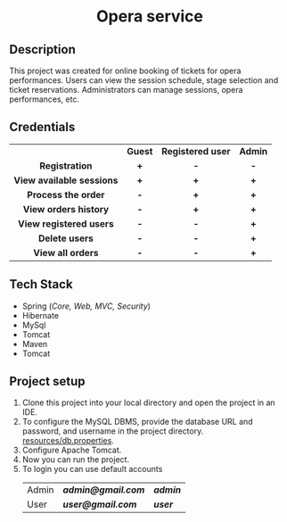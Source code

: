 <h1 align="center">Opera service</h1>

<h2>Description</h2>
This project was created for online 
booking of tickets for opera performances.
Users can view the session schedule, stage 
selection and ticket reservations.
Administrators can manage sessions, opera performances, etc.

<h2>Credentials</h2>
<table width="100%" cellspacing="0" cellpadding="5">
   <tr> 
        <td valign="top" align="center"><b>&nbsp;</b></td>
        <td valign="top" align="center"><b>Guest</b></td>
        <td valign="top" align="center"><b>Registered user</b></td>
        <td valign="top" align="center"><b>Admin</b></td>
   </tr>
    <tr> 
        <td valign="top" align="center"><b>Registration</b></td>
        <td valign="top" align="center"><b>+</b></td>
        <td valign="top" align="center"><b>-</b></td>
        <td valign="top" align="center"><b>-</b></td>
   </tr>
    <tr> 
        <td valign="top" align="center"><b>View available sessions</b></td>
        <td valign="top" align="center"><b>+</b></td>
        <td valign="top" align="center"><b>+</b></td>
        <td valign="top" align="center"><b>+</b></td>
   </tr>
    <tr> 
        <td valign="top" align="center"><b>Process the order</b></td>
        <td valign="top" align="center"><b>-</b></td>
        <td valign="top" align="center"><b>+</b></td>
        <td valign="top" align="center"><b>+</b></td>
   </tr>
    <tr> 
        <td valign="top" align="center"><b>View orders history</b></td>
        <td valign="top" align="center"><b>-</b></td>
        <td valign="top" align="center"><b>+</b></td>
        <td valign="top" align="center"><b>+</b></td>
   </tr>
    <tr> 
        <td valign="top" align="center"><b>View registered users</b></td>
        <td valign="top" align="center"><b>-</b></td>
        <td valign="top" align="center"><b>-</b></td>
        <td valign="top" align="center"><b>+</b></td>
   </tr>
    <tr> 
        <td valign="top" align="center"><b>Delete users</b></td>
        <td valign="top" align="center"><b>-</b></td>
        <td valign="top" align="center"><b>-</b></td>
        <td valign="top" align="center"><b>+</b></td>
   </tr>
    <tr> 
        <td valign="top" align="center"><b>View all orders</b></td>
        <td valign="top" align="center"><b>-</b></td>
        <td valign="top" align="center"><b>-</b></td>
        <td valign="top" align="center"><b>+</b></td>
   </tr>
  </table>

<h2>Tech Stack</h2>
<ul>
<li>Spring (<i>Core, Web, MVC, Security</i>)</li>
<li>Hibernate</li>
<li>MySql</li>
<li>Tomcat</li>
<li>Maven</li>
<li>Tomcat</li>
</ul>

<h2>Project setup</h2>
<ol>
    <li>Clone this project into your local directory and 
        open the project in an IDE.</li>
    <li>To configure the MySQL DBMS, provide the database URL and password, and username 
        in the project directory. <a href="https://github.com/cyouffy/opera-app/blob/main/src/main/resources/db.properties">resources/db.properties</a>.</li>
    <li>Configure Apache Tomcat.</li>
    <li>Now you can run the project.</li>
    <li>To login you can use default accounts
        <table>
            <tr>
                <td>Admin</td>
                <td><b><i>admin@gmail.com</i></b></td>
                <td><b><i>admin</i></b></td>
            </tr>
            <tr>
                <td>User</td>
                <td><b><i>user@gmail.com</i></b></td>
                <td><b><i>user</i></b></td>
            </tr>
        </table>
    </li>
</ol>
